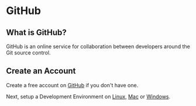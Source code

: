 # GitHub

## What is GitHub?

GitHub is an online service for collaboration between developers around the Git source control.

## Create an Account

Create a free account on [GitHub](https://github.com/signup/free) if you don't have one.

Next, setup a Development Environment on [Linux](0.3-development-environment-linux.md), [Mac](0.3-development-environment-osx.md) or [Windows](0.3-development-environment-windows.md).

